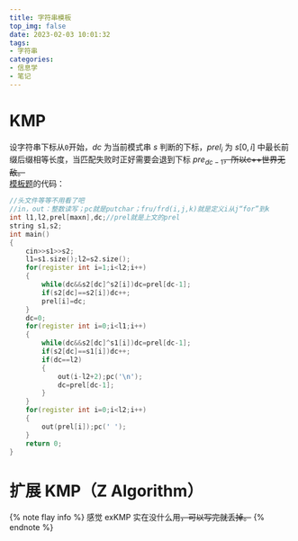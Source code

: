 ```yaml
---
title: 字符串模板
top_img: false
date: 2023-02-03 10:01:32
tags:
- 字符串
categories:
- 信息学
- 笔记
---
```

# KMP
设字符串下标从`0`开始，$dc$ 为当前模式串 $s$ 判断的下标，$prel_i$ 为 $s[0,i]$ 中最长前缀后缀相等长度，当匹配失败时正好需要会退到下标 $pre_{dc-1}$~~，所以c++世界无敌。~~  
[模板题](https://www.luogu.com.cn/problem/P3375)的代码：
```c++
//头文件等等不用看了吧
//in，out：整数读写；pc就是putchar；fru/frd(i,j,k)就是定义i从j“for”到k
int l1,l2,prel[maxn],dc;//prel就是上文的prel
string s1,s2;
int main()
{
	cin>>s1>>s2;
	l1=s1.size();l2=s2.size();
	for(register int i=1;i<l2;i++)
	{
		while(dc&&s2[dc]^s2[i])dc=prel[dc-1];
		if(s2[dc]==s2[i])dc++;
		prel[i]=dc;
	}
	dc=0;
	for(register int i=0;i<l1;i++)
	{
		while(dc&&s2[dc]^s1[i])dc=prel[dc-1];
		if(s2[dc]==s1[i])dc++;
		if(dc==l2)
		{
			out(i-l2+2);pc('\n');
			dc=prel[dc-1];
		}
	}
	for(register int i=0;i<l2;i++)
	{
		out(prel[i]);pc(' ');
	}
	return 0;
}
```
# 扩展 KMP（Z Algorithm）
{% note flay info %}
感觉 exKMP 实在没什么用~~，可以写完就丢掉。~~
{% endnote %}
